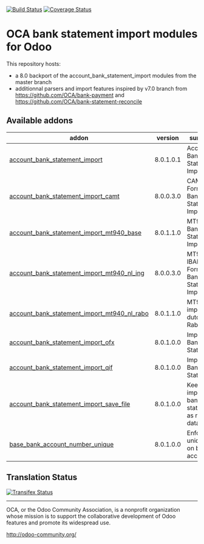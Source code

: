 [![Build Status](https://travis-ci.org/OCA/bank-statement-import.svg?branch=8.0)](https://travis-ci.org/OCA/bank-statement-import)
[![Coverage Status](https://coveralls.io/repos/OCA/bank-statement-import/badge.svg?branch=8.0)](https://coveralls.io/r/OCA/bank-statement-import?branch=8.0)

OCA bank statement import modules for Odoo
==========================================

This repository hosts:
* a 8.0 backport of the account_bank_statement_import modules from the master branch
* additionnal parsers and import features inspired by v7.0 branch from https://github.com/OCA/bank-payment and https://github.com/OCA/bank-statement-reconcile

[//]: # (addons)
Available addons
----------------
addon | version | summary
--- | --- | ---
[account_bank_statement_import](account_bank_statement_import/) | 8.0.1.0.1 | Account Bank Statement Import
[account_bank_statement_import_camt](account_bank_statement_import_camt/) | 8.0.0.3.0 | CAMT Format Bank Statements Import
[account_bank_statement_import_mt940_base](account_bank_statement_import_mt940_base/) | 8.0.1.1.0 | MT940 Bank Statements Import
[account_bank_statement_import_mt940_nl_ing](account_bank_statement_import_mt940_nl_ing/) | 8.0.0.3.0 | MT940 IBAN ING Format Bank Statements Import
[account_bank_statement_import_mt940_nl_rabo](account_bank_statement_import_mt940_nl_rabo/) | 8.0.1.1.0 | MT940 import for dutch Rabobank
[account_bank_statement_import_ofx](account_bank_statement_import_ofx/) | 8.0.1.0.0 | Import OFX Bank Statement
[account_bank_statement_import_qif](account_bank_statement_import_qif/) | 8.0.1.0.0 | Import QIF Bank Statement
[account_bank_statement_import_save_file](account_bank_statement_import_save_file/) | 8.0.1.0.0 | Keep imported bank statements as raw data
[base_bank_account_number_unique](base_bank_account_number_unique/) | 8.0.1.0.0 | Enforce uniqueness on bank accounts

[//]: # (end addons)

Translation Status
------------------
[![Transifex Status](https://www.transifex.com/projects/p/OCA-bank-statement-import-8-0/chart/image_png)](https://www.transifex.com/projects/p/OCA-bank-statement-import-8-0)

----

OCA, or the Odoo Community Association, is a nonprofit organization whose 
mission is to support the collaborative development of Odoo features and 
promote its widespread use.

http://odoo-community.org/
